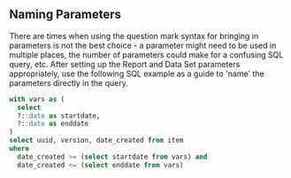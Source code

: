 ## Naming Parameters

There are times when using the question mark syntax for bringing in parameters is not the best choice - a parameter might need to be used in multiple places, the number of parameters could make for a confusing SQL query, etc. After setting up the Report and Data Set parameters appropriately, use the following SQL example as a guide to 'name' the parameters directly in the query.

```sql
with vars as (
  select
  ?::date as startdate,
  ?::date as enddate
)
select uuid, version, date_created from item
where
  date_created >= (select startdate from vars) and
  date_created <= (select enddate from vars)
```
